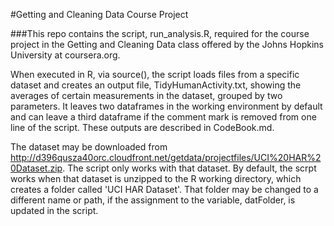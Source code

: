 #Getting and Cleaning Data Course Project</p>
###This repo contains the script, run_analysis.R, required for the course project in the Getting and Cleaning Data class offered by the Johns Hopkins University at coursera.org.

When executed in R, via source(), the script loads files from a specific dataset and creates an output file, TidyHumanActivity.txt, showing the averages of certain measurements in the dataset, grouped by two parameters.  It leaves two dataframes in the working environment by default and can leave a third dataframe if the comment mark is removed from one line of the script.  These outputs are described in CodeBook.md.

The dataset may be downloaded from http://d396qusza40orc.cloudfront.net/getdata/projectfiles/UCI%20HAR%20Dataset.zip.  The script only works with that dataset.  By default, the scrpt works when that dataset is unzipped to the R working directory, which creates a folder called 'UCI HAR Dataset'.  That folder may be changed to a different name or path, if the assignment to the variable, datFolder, is updated in the script.

